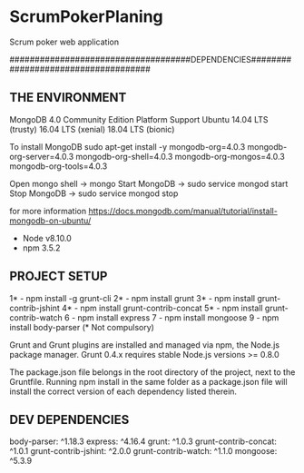 # ScrumPokerPlaning


Scrum poker web application



####################################DEPENDENCIES####################################

## THE ENVIRONMENT

MongoDB 4.0 Community Edition
Platform Support
Ubuntu
14.04 LTS (trusty)
16.04 LTS (xenial)
18.04 LTS (bionic)

To install MongoDB
sudo apt-get install -y mongodb-org=4.0.3 mongodb-org-server=4.0.3 mongodb-org-shell=4.0.3 mongodb-org-mongos=4.0.3 mongodb-org-tools=4.0.3

Open mongo shell -> mongo
Start MongoDB -> sudo service mongod start
Stop MongoDB -> sudo service mongod stop

for more information
https://docs.mongodb.com/manual/tutorial/install-mongodb-on-ubuntu/


- Node v8.10.0
- npm 3.5.2

## PROJECT SETUP

1* - npm install -g grunt-cli
2* - npm install grunt
3* - npm install grunt-contrib-jshint
4* - npm install grunt-contrib-concat
5* - npm install grunt-contrib-watch
6 - npm install express
7 - npm install mongoose
9 - npm install body-parser
(* Not compulsory)

Grunt and Grunt plugins are installed and managed via npm, the Node.js package manager. Grunt 0.4.x requires stable Node.js versions >= 0.8.0


The package.json file belongs in the root directory of the project, next to the Gruntfile. Running npm install in the same folder as a package.json file will install the correct version of each dependency listed therein.



## DEV DEPENDENCIES
body-parser: ^1.18.3
express: ^4.16.4
grunt: ^1.0.3
grunt-contrib-concat: ^1.0.1
grunt-contrib-jshint: ^2.0.0
grunt-contrib-watch: ^1.1.0
mongoose: ^5.3.9